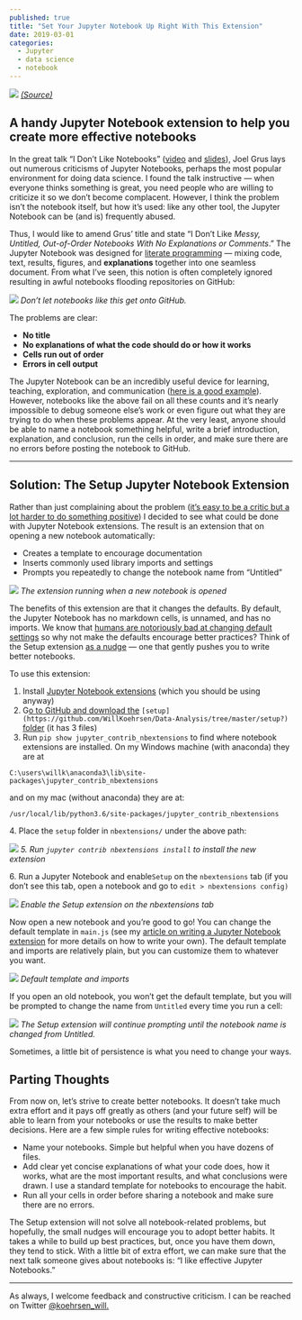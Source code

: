 ```yaml
---
published: true
title: "Set Your Jupyter Notebook Up Right With This Extension"
date: 2019-03-01
categories:
  - Jupyter
  - data science
  - notebook
---
```

![](https://miro.medium.com/max/2000/1*JHz-azJQJURgya_Fc5QElA.jpeg?q=20)
*[(Source)](https://www.pexels.com/photo/aerial-photography-of-sea-1902647/?)*

## A handy Jupyter Notebook extension to help you create more effective notebooks

In the great talk “I Don’t Like Notebooks” ([video](https://www.youtube.com/watch?v=7jiPeIFXb6U&) and [slides](https://docs.google.com/presentation/d/1n2RlMdmv1p25Xy5thJUhkKGvjtV-dkAIsUXP-AL4ffI/edit?#slide=id.g362da58057_0_1)), Joel Grus lays out numerous criticisms of Jupyter Notebooks, perhaps the most popular environment for doing data science. I found the talk instructive — when everyone thinks something is great, you need people who are willing to criticize it so we don’t become complacent. However, I think the problem isn’t the notebook itself, but how it’s used: like any other tool, the Jupyter Notebook can be (and is) frequently abused.

Thus, I would like to amend Grus’ title and state “I Don’t Like _Messy, Untitled, Out-of-Order Notebooks With No Explanations or Comments_.” The Jupyter Notebook was designed for [literate programming](https://en.wikipedia.org/wiki/Literate_programming?) — mixing code, text, results, figures, and **explanations** together into one seamless document. From what I’ve seen, this notion is often completely ignored resulting in awful notebooks flooding repositories on GitHub:

![](https://miro.medium.com/max/2000/1*GCvSTDYdSkiotG1SGdP9gw.png?q=20)
*Don’t let notebooks like this get onto GitHub.*

The problems are clear:

*   **No title**
*   **No explanations of what the code should do or how it works**
*   **Cells run out of order**
*   **Errors in cell output**

The Jupyter Notebook can be an incredibly useful device for learning, teaching, exploration, and communication ([here is a good example](https://github.com/WillKoehrsen/Data-Analysis/blob/master/bayesian_log_reg/Bayesian-Logistic-Regression.ipynb?)). However, notebooks like the above fail on all these counts and it’s nearly impossible to debug someone else’s work or even figure out what they are trying to do when these problems appear. At the very least, anyone should be able to name a notebook something helpful, write a brief introduction, explanation, and conclusion, run the cells in order, and make sure there are no errors before posting the notebook to GitHub.

<!--more-->

* * *

## Solution: The Setup Jupyter Notebook Extension

Rather than just complaining about the problem ([it’s easy to be a critic but a lot harder to do something positive](http://www.theodore-roosevelt.com/trsorbonnespeech.html?)) I decided to see what could be done with Jupyter Notebook extensions. The result is an extension that on opening a new notebook automatically:

*   Creates a template to encourage documentation
*   Inserts commonly used library imports and settings
*   Prompts you repeatedly to change the notebook name from “Untitled”

![](https://miro.medium.com/max/2000/1*M2UL1m3hp7yJetOauNMPZQ.gif?q=20)
*The extension running when a new notebook is opened*

The benefits of this extension are that it changes the defaults. By default, the Jupyter Notebook has no markdown cells, is unnamed, and has no imports. We know that [humans are notoriously bad at changing default settings](https://en.wikipedia.org/wiki/Nudge_(book)?) so why not make the defaults encourage better practices? Think of the Setup extension [as a nudge](https://en.wikipedia.org/wiki/Nudge_theory?) — one that gently pushes you to write better notebooks.

To use this extension:

1.  Install [Jupyter Notebook extensions](/jupyter-notebook-extensions-517fa69d2231?) (which you should be using anyway)
2.  G[o to GitHub and download the](https://github.com/WillKoehrsen/Data-Analysis/tree/master/setup?) `[setup](https://github.com/WillKoehrsen/Data-Analysis/tree/master/setup?)` [folder](https://github.com/WillKoehrsen/Data-Analysis/tree/master/setup?) (it has 3 files)
3.  Run `pip show jupyter_contrib_nbextensions` to find where notebook extensions are installed. On my Windows machine (with anaconda) they are at

`C:\users\willk\anaconda3\lib\site-packages\jupyter_contrib_nbextensions`

and on my mac (without anaconda) they are at:

`/usr/local/lib/python3.6/site-packages/jupyter_contrib_nbextensions`

4\. Place the `setup` folder in `nbextensions/` under the above path:

![](https://miro.medium.com/max/2000/1*8GsulQLRbAAlAUCT0cx0bg.png?q=20)
*5\. Run `jupyter contrib nbextensions install` to install the new extension*

6\. Run a Jupyter Notebook and enable`Setup` on the `nbextensions` tab (if you don’t see this tab, open a notebook and go to `edit > nbextensions config)`

![](https://miro.medium.com/max/2000/1*Z9z7lRWeTPE0B7bzWS8pww.png?q=20)
*Enable the Setup extension on the nbextensions tab*

Now open a new notebook and you’re good to go! You can change the default template in `main.js` (see my [article on writing a Jupyter Notebook extension](https://medium.com/@williamkoehrsen/how-to-write-a-jupyter-notebook-extension-a63f9578a38c?) for more details on how to write your own). The default template and imports are relatively plain, but you can customize them to whatever you want.

![](https://miro.medium.com/max/2000/1*ZLmtwLuO6VyDJX763XLbJg.png?q=20)
*Default template and imports*

If you open an old notebook, you won’t get the default template, but you will be prompted to change the name from `Untitled` every time you run a cell:

![](https://miro.medium.com/max/2000/1*yF1DQxtAmhrJFdJrYHNUFw.gif?q=20)
*The Setup extension will continue prompting until the notebook name is changed from Untitled.*

Sometimes, a little bit of persistence is what you need to change your ways.

## Parting Thoughts

From now on, let’s strive to create better notebooks. It doesn’t take much extra effort and it pays off greatly as others (and your future self) will be able to learn from your notebooks or use the results to make better decisions. Here are a few simple rules for writing effective notebooks:

*   Name your notebooks. Simple but helpful when you have dozens of files.
*   Add clear yet concise explanations of what your code does, how it works, what are the most important results, and what conclusions were drawn. I use a standard template for notebooks to encourage the habit.
*   Run all your cells in order before sharing a notebook and make sure there are no errors.

The Setup extension will not solve all notebook-related problems, but hopefully, the small nudges will encourage you to adopt better habits. It takes a while to build up best practices, but, once you have them down, they tend to stick. With a little bit of extra effort, we can make sure that the next talk someone gives about notebooks is: “I like effective Jupyter Notebooks.”

* * *

As always, I welcome feedback and constructive criticism. I can be reached on Twitter [@koehrsen_will.](http://twitter.com/@koehrsen_will?)

